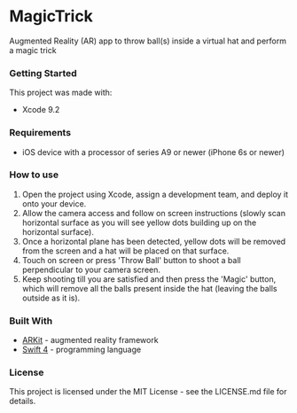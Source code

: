 # MagicTrick
Augmented Reality (AR) app to throw ball(s) inside a virtual hat and perform a magic trick

### Getting Started

This project was made with:

- Xcode 9.2

### Requirements

- iOS device with a processor of series A9 or newer (iPhone 6s or newer)

### How to use

1. Open the project using Xcode, assign a development team, and deploy it onto your device.
2. Allow the camera access and follow on screen instructions (slowly scan horizontal surface as you will see yellow dots building up on the horizontal surface).
3. Once a horizontal plane has been detected, yellow dots will be removed from the screen and a hat will be placed on that surface.
4. Touch on screen or press 'Throw Ball' button to shoot a ball perpendicular to your camera screen.
5. Keep shooting till you are satisfied and then press the 'Magic' button, which will remove all the balls present inside the hat (leaving the balls outside as it is).

### Built With

* [ARKit](https://developer.apple.com/arkit/) - augmented reality framework
* [Swift 4](https://developer.apple.com/swift/) - programming language

### License

This project is licensed under the MIT License - see the LICENSE.md file for details.
